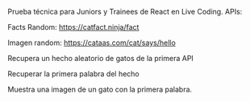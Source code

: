 Prueba técnica para Juniors y Trainees de React en Live Coding.
APIs:

Facts Random: https://catfact.ninja/fact

Imagen random: https://cataas.com/cat/says/hello



Recupera un hecho aleatorio de gatos de la primera API

Recuperar la primera palabra del hecho

Muestra una imagen de un gato con la primera palabra.